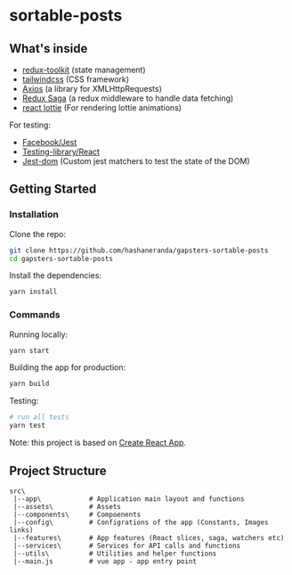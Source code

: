 # sortable-posts

## What's inside

- [redux-toolkit](https://github.com/reduxjs/redux-toolkit) (state management)
- [tailwindcss](https://github.com/tailwindlabs/tailwindcss) (CSS framework)
- [Axios](https://github.com/mzabriskie/axios) (a library for XMLHttpRequests)
- [Redux Saga](https://github.com/redux-saga/redux-saga/) (a redux middleware to handle data fetching)
- [react lottie](https://github.com/chenqingspring/react-lottie) (For rendering lottie animations)

For testing:

- [Facebook/Jest](https://facebook.github.io/jest/)
- [Testing-library/React](https://testing-library.com/docs/react-testing-library/intro)
- [Jest-dom](https://github.com/testing-library/jest-dom) (Custom jest matchers to test the state of the DOM)

## Getting Started

### Installation

Clone the repo:

```bash
git clone https://github.com/hashaneranda/gapsters-sortable-posts
cd gapsters-sortable-posts
```

Install the dependencies:

```bash
yarn install
```

### Commands

Running locally:

```bash
yarn start
```

Building the app for production:

```bash
yarn build
```

Testing:

```bash
# run all tests
yarn test

```

Note: this project is based on [Create React App](https://github.com/facebook/create-react-app).

## Project Structure

```
src\
 |--app\            # Application main layout and functions
 |--assets\         # Assets
 |--components\     # Compoenents
 |--config\         # Configrations of the app (Constants, Images links)
 |--features\       # App features (React slices, saga, watchers etc)
 |--services\       # Services for API calls and functions
 |--utils\          # Utilities and helper functions
 |--main.js         # vue app - app entry point
```
